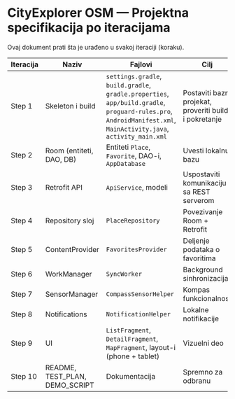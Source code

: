 # CityExplorer OSM — Projektna specifikacija po iteracijama

Ovaj dokument prati šta je urađeno u svakoj iteraciji (koraku).

| Iteracija | Naziv | Fajlovi | Cilj |
|-----------|-------|---------|------|
| Step 1 | Skeleton i build | `settings.gradle`, `build.gradle`, `gradle.properties`, `app/build.gradle`, `proguard-rules.pro`, `AndroidManifest.xml`, `MainActivity.java`, `activity_main.xml` | Postaviti bazni projekat, proveriti build i pokretanje |
| Step 2 | Room (entiteti, DAO, DB) | Entiteti `Place`, `Favorite`, DAO-i, `AppDatabase` | Uvesti lokalnu bazu |
| Step 3 | Retrofit API | `ApiService`, modeli | Uspostaviti komunikaciju sa REST serverom |
| Step 4 | Repository sloj | `PlaceRepository` | Povezivanje Room + Retrofit |
| Step 5 | ContentProvider | `FavoritesProvider` | Deljenje podataka o favoritima |
| Step 6 | WorkManager | `SyncWorker` | Background sinhronizacija |
| Step 7 | SensorManager | `CompassSensorHelper` | Kompas funkcionalnost |
| Step 8 | Notifications | `NotificationHelper` | Lokalne notifikacije |
| Step 9 | UI | `ListFragment`, `DetailFragment`, `MapFragment`, layout-i (phone + tablet) | Vizuelni deo |
| Step 10 | README, TEST_PLAN, DEMO_SCRIPT | Dokumentacija | Spremno za odbranu |
